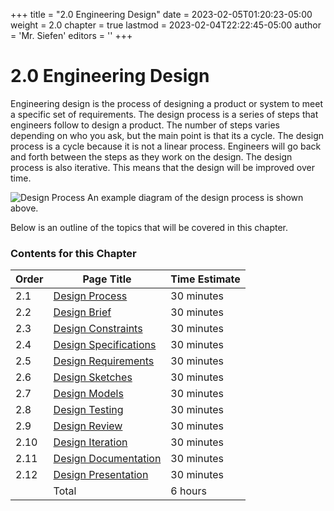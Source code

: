 +++
title = "2.0 Engineering Design"
date = 2023-02-05T01:20:23-05:00
weight = 2.0
chapter = true
lastmod = 2023-02-04T22:22:45-05:00
author = 'Mr. Siefen'
editors = ''
+++

# 2.0 Engineering Design

Engineering design is the process of designing a product or system to meet a specific set of requirements. The design process is a series of steps that engineers follow to design a product. The number of steps varies depending on who you ask, but the main point is that its a cycle. The design process is a cycle because it is not a linear process. Engineers will go back and forth between the steps as they work on the design. The design process is also iterative. This means that the design will be improved over time. 

![Design Process](/images/engineering_design/engDesignChart.jpg)
An example diagram of the design process is shown above.

Below is an outline of the topics that will be covered in this chapter.

### Contents for this Chapter

| Order | Page Title | Time Estimate |
| --- | --- | --- |
| 2.1 | [Design Process](/content/engineering_design/design_process.md) | 30 minutes |
| 2.2 | [Design Brief](/content/engineering_design/design_brief.md) | 30 minutes |
| 2.3 | [Design Constraints](/content/engineering_design/design_constraints.md) | 30 minutes |
| 2.4 | [Design Specifications](/content/engineering_design/design_specifications.md) | 30 minutes |
| 2.5 | [Design Requirements](/content/engineering_design/design_requirements.md) | 30 minutes |
| 2.6 | [Design Sketches](/content/engineering_design/design_sketches.md) | 30 minutes |
| 2.7 | [Design Models](/content/engineering_design/design_models.md) | 30 minutes |
| 2.8 | [Design Testing](/content/engineering_design/design_testing.md) | 30 minutes |
| 2.9 | [Design Review](/content/engineering_design/design_review.md) | 30 minutes |
| 2.10 | [Design Iteration](/content/engineering_design/design_iteration.md) | 30 minutes |
| 2.11 | [Design Documentation](/content/engineering_design/design_documentation.md) | 30 minutes |
| 2.12 | [Design Presentation](/content/engineering_design/design_presentation.md) | 30 minutes |
|      | Total | 6 hours |